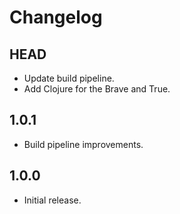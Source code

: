 # Changelog

## HEAD

- Update build pipeline.
- Add Clojure for the Brave and True.

## 1.0.1

- Build pipeline improvements.

## 1.0.0

- Initial release.
